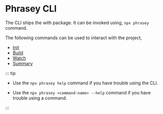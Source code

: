 # Phrasey CLI

The CLI ships the with package. It can be invoked using, `npx phrasey` command.

The following commands can be used to interact with the project,

- [Init](./init.md)
- [Build](./init.md)
- [Watch](./watch.md)
- [Summary](./init.md)

::: tip

- Use the `npx phrasey help` command if you have trouble using the CLI.

- Use the `npx phrasey <command-name> --help` command if you have trouble using a command.

:::
